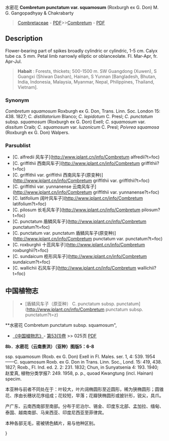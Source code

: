 水密花 **Combretum punctatum var. squamosum** (Roxburgh ex G. Don) M. G. Gangopadhyay & Chakrabarty

> [Combretaceae](http://www.iplant.cn/info/Combretaceae?t=foc) - [PDF](http://www.iplant.cn/foc/pdf/Combretaceae.pdf)>>[Combretum](http://www.iplant.cn/info/Combretum?t=foc) - [PDF](http://www.iplant.cn/foc/pdf/Combretum.pdf)

## Description

Flower-bearing part of spikes broadly cylindric or cylindric, 1-5 cm. Calyx tube ca. 5 mm. Petal limb narrowly elliptic or oblanceolate. Fl. Mar-Apr, fr. Apr-Jul.


> **Habait** : 
> Forests, thickets; 500-1500 m. SW Guangdong (Xuwen), S Guangxi (Shiwan Dashan), Hainan, S Yunnan [Bangladesh, Bhutan, India, Indonesia, Malaysia, Myanmar, Nepal, Philippines, Thailand, Vietnam].

### Synonym
*Combretum squamosum* Roxburgh ex G. Don, Trans. Linn. Soc. London 15: 438. 1827; *C. distillatorium* Blanco; *C. lepidotum* C. Presl; *C. punctatum* subsp. *squamosum* (Roxburgh ex G. Don) Exell; *C. squamosum* var. *dissitum* Craib; *C. squamosum* var. *luzonicum* C. Presl; *Poivrea squamosa* (Roxburgh ex G. Don) Walpers.

### Parsublist

* [C.  alfredii  风车子](http://www.iplant.cn/info/Combretum alfredii?t=foc)
* [C.  griffithii  西南风车子](http://www.iplant.cn/info/Combretum griffithii?t=foc)
* [C.  griffithii var. griffithii  西南风车子(原变种)](http://www.iplant.cn/info/Combretum griffithii var. griffithii?t=foc)
* [C.  griffithii var. yunnanense  云南风车子](http://www.iplant.cn/info/Combretum griffithii var. yunnanense?t=foc)
* [C.  latifolium  阔叶风车子](http://www.iplant.cn/info/Combretum latifolium?t=foc)
* [C.  pilosum  长毛风车子](http://www.iplant.cn/info/Combretum pilosum?t=foc)
* [C.  punctatum  盾鳞风车子](http://www.iplant.cn/info/Combretum punctatum?t=foc)
* [C.  punctatum var. punctatum  盾鳞风车子(原变种)](http://www.iplant.cn/info/Combretum punctatum var. punctatum?t=foc)
* [C.  roxburghii  十蕊风车子](http://www.iplant.cn/info/Combretum roxburghii?t=foc)
* [C.  sundaicum  榄形风车子](http://www.iplant.cn/info/Combretum sundaicum?t=foc)
* [C.  wallichii  石风车子](http://www.iplant.cn/info/Combretum wallichii?t=foc)

## 中国植物志

> * [盾鳞风车子（原亚种）  C.  punctatum subsp. punctatum](http://www.iplant.cn/info/Combretum punctatum subsp. punctatum?t=z)


**水密花 Combretum punctatum subsp. squamosum",

* [《中国植物志》](http://www.iplant.cn/frps)- [第53(1)卷](http://www.iplant.cn/frps/vol/53(1)) >> 025页 [PDF](http://www.iplant.cn/frps/pdf/53(1)/025.pdf)


**8b．水密花（云南景洪）（亚种）图版5：6-8**

ssp. squamosum (Roxb. ex G. Don) Exell in Fl. Males. ser. 1, 4: 539. 1954 ——C. squamosum Roxb. ex G. Don in Trans. Linn. Soc., Lond. 15: 419, 438. 1827; Roxb., Fl. Ind. ed. 2. 2: 231. 1832; Chun, in Sunyatsenia 4: 193. 1940; 赵爱真, 植物分类学报7: 249. 1958, p. p., quoad Kwangtung (incl. Hainan) specim.

本亚种与前者不同处在于：叶较大，叶片阔椭圆形至近圆形，稀为狭椭圆形；圆锥花、序由长穗状花序组成；花较短，早落；花瓣狭椭圆形或披针形，锐尖，具爪。

产广东、云南西南部至南部。分布于尼泊尔、锡金、印度东北部、孟加拉、缅甸、泰国、越南南部、马来西亚、印度尼西亚至菲律宾。

本种各部无毛，密被锈色鳞片，易与他种区别。

}